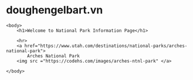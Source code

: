 # doughengelbart.vn
<!DOCTYPE html>
<html>
    <head>
        <title>Arches National Park</title>
    </head>
    
    <body>
        <h1>Welcome to National Park Information Page</h1>
        
        <hr>
        <a href="https://www.utah.com/destinations/national-parks/arches-national-park">
            Arches National Park
        <img src ="https://codehs.com/images/arches-ntnl-park" </a>
 
    </body>
</html>
